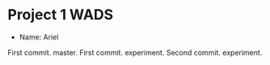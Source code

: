 # Project 1 WADS
- Name: Ariel

First commit. master.
First commit. experiment.
Second commit. experiment.